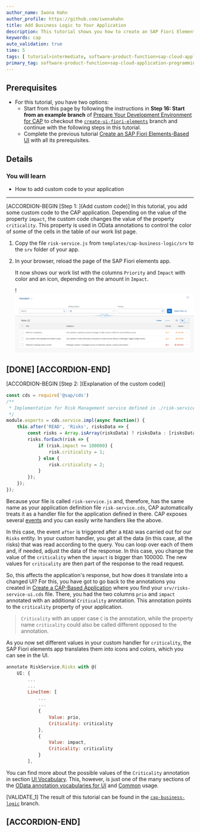 ```yaml
---
author_name: Iwona Hahn
author_profile: https://github.com/iwonahahn
title: Add Business Logic to Your Application
description: This tutorial shows you how to create an SAP Fiori Elements app on top of your previously created CAP application.
keywords: cap
auto_validation: true
time: 5
tags: [ tutorial>intermediate, software-product-function>sap-cloud-application-programming-model, programming-tool>node-js, software-product>sap-business-technology-platform]
primary_tag: software-product-function>sap-cloud-application-programming-model
---
```


## Prerequisites
 - For this tutorial, you have two options:
     - Start from this page by following the instructions in **Step 16: Start from an example branch** of [Prepare Your Development Environment for CAP](btp-app-prepare-dev-environment-cap) to checkout the [`create-ui-fiori-elements`](https://github.com/SAP-samples/cloud-cap-risk-management/tree/create-ui-fiori-elements) branch and continue with the following steps in this tutorial.
    - Complete the previous tutorial [Create an SAP Fiori Elements-Based UI](btp-app-create-ui-fiori-elements) with all its prerequisites.

## Details
### You will learn
 - How to add custom code to your application


---

[ACCORDION-BEGIN [Step 1: ](Add custom code)]
In this tutorial, you add some custom code to the CAP application. Depending on the value of the property `impact`, the custom code changes the value of the property `criticality`. This property is used in OData annotations to control the color of some of the cells in the table of our work list page.

1. Copy the file `risk-service.js` from `templates/cap-business-logic/srv` to the `srv` folder of your app.

2. In your browser, reload the page of the SAP Fiori elements app.

    It now shows our work list with the columns `Priority` and `Impact` with color and an icon, depending on the amount in `Impact`.

    !![Fiori Elements Work List](feappcriticality.png)

[DONE]
[ACCORDION-END]
---
[ACCORDION-BEGIN [Step 2: ](Explanation of the custom code)]
<!-- cpes-file srv/risk-service.js -->
```JavaScript
const cds = require('@sap/cds')
/**
 * Implementation for Risk Management service defined in ./risk-service.cds
 */
module.exports = cds.service.impl(async function() {
    this.after('READ', 'Risks', risksData => {
        const risks = Array.isArray(risksData) ? risksData : [risksData];
        risks.forEach(risk => {
            if (risk.impact >= 100000) {
                risk.criticality = 1;
            } else {
                risk.criticality = 2;
            }
        });
    });
});
```

Because your file is called `risk-service.js` and, therefore, has the same name as your application definition file `risk-service.cds`, CAP automatically treats it as a handler file for the application defined in there. CAP exposes several [events](https://cap.cloud.sap/docs/node.js/requests) and you can easily write handlers like the above.

In this case, the event `after` is triggered after a `READ` was carried out for our `Risks` entity. In your custom handler, you get all the data (in this case, all the risks) that was read according to the query. You can loop over each of them and, if needed, adjust the data of the response. In this case, you change the value of the `criticality` when the `impact` is bigger than 100000. The new values for `criticality` are then part of the response to the read request.

So, this affects the application's response, but how does it translate into a changed UI? For this, you have got to go back to the annotations you created in [Create a CAP-Based Application](btp-app-create-cap-application) where you find your `srv/risks-service-ui.cds` file. There, you had the two columns `prio` and `impact` annotated with an additional `Criticality` annotation. This annotation points to the `criticality` property of your application.

> `Criticality` with an upper case `C` is the annotation, while the property name `criticality` could also be called different opposed to the annotation.

As you now set different values in your custom handler for `criticality`, the SAP Fiori elements app translates them into icons and colors, which you can see in the UI.

```JavaScript
annotate RiskService.Risks with @(
    UI: {
        ...
        ...
        LineItem: [
            ...
            ...
            {
                Value: prio,
                Criticality: criticality
            },
            {
                Value: impact,
                Criticality: criticality
            }
        ],
```

You can find more about the possible values of the `Criticality` annotation in section [UI Vocabulary](https://github.com/SAP/odata-vocabularies/blob/master/vocabularies/UI.md#CriticalityType). This, however, is just one of the many sections of the [OData annotation vocabularies for UI](https://github.com/SAP/odata-vocabularies/blob/master/vocabularies/UI.md) and [Common](https://github.com/SAP/odata-vocabularies/blob/master/vocabularies/Common.md) usage.

[VALIDATE_1]
The result of this tutorial can be found in the [`cap-business-logic`](https://github.com/SAP-samples/cloud-cap-risk-management/tree/cap-business-logic) branch.


[ACCORDION-END]
---
